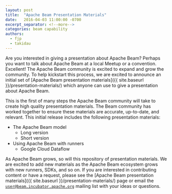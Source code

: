 ```yaml
---
layout: post
title:  "Apache Beam Presentation Materials"
date:   2016-04-03 11:00:00 -0700
excerpt_separator: <!--more-->
categories: beam capability
authors:
  - fjp
  - takidau
---
```


Are you interested in giving a presentation about Apache Beam? Perhaps you want to talk about Apache Beam at a local Meetup or a convention. Excellent!  The Apache Beam community is excited to expand and grow the community. To help kickstart this process, we are excited to announce an initial set of [Apache Beam presentation materials]({{ site.baseurl }}/presentation-materials/) which anyone can use to give a presentation about Apache Beam.

<!--more-->

This is the first of many steps the Apache Beam community will take to create high quality presentation materials. The Beam community has worked together to ensure these materials are accurate, up-to-date, and relevant. This initial release includes the following presentation materials:

* The Apache Beam model
    * Long version
    * Short version
* Using Apache Beam with runners
    * Google Cloud Dataflow

As Apache Beam grows, so will this repository of presentation materials. We are excited to add new materials as the Apache Beam ecosystem grows with new runners, SDKs, and so on. If you are interested in contributing content or have a request, please see the [Apache Beam presentation materials]({{ site.baseurl }}/presentation-materials/) page or email the [`user@beam.incubator.apache.org`](mailto:user@beam.incubator.apache.org) mailing list with your ideas or questions.
